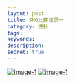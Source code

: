 ```yaml
---
layout: post
title: SNG比赛记录一
category: 德扑
tags: 
keywords: 
description: 
secret: true
---
```


<link rel="stylesheet" href="/public/css/screen.css">
<link rel="stylesheet" href="/public/css/lightbox.css">
<link rel="stylesheet" href="/public/css/init.css">
<style type="text/css">
	.top-banner {
		background-color: #333;
	}

	

	.example-image {
		height : 100px;
		width : 100px;
		
	}
</style>





<div class="image-row">
	<a class="example-image-link" href="http://7xtttt.com1.z0.glb.clouddn.com/SNG5-20160506-T1558534022-1.png" data-lightbox="example-1"><img class="example-image" src="img/demopage/image-1.jpg" alt="image-1" /></a>
	<a class="example-image-link" href="img/demopage/image-2.jpg" data-lightbox="example-2" data-title="Optional caption."><img class="example-image" src="img/demopage/image-2.jpg" alt="image-1"/></a>
</div>


<script src="/public/js/init.js"></script>
<script src="/public/js/lightbox.js"></script>

<script type="text/javascript">	
 var secret =  {{ page.secret }} ;

 console.info(secret);
 if(secret){
	alert("你没有权限看这篇文章!");
	location.href = "3gods.com";
 }
</script>


